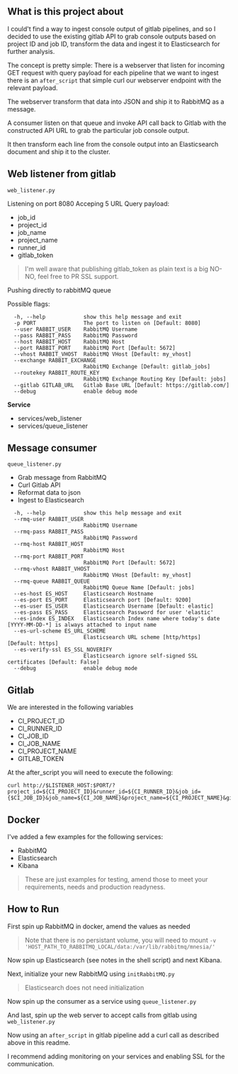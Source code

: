## What is this project about

I could't find a way to ingest console output of gitlab pipelines,
and so I decided to use the existing gitlab API to grab console outputs
based on project ID and job ID, transform the data and ingest it to Elasticsearch
for further analysis.

The concept is pretty simple:
There is a webserver that listen for incoming GET request with query payload
for each pipeline that we want to ingest there is an `after_script` that simple curl
our webserver endpoint with the relevant payload.

The webserver transform that data into JSON and ship it to RabbitMQ as a message.

A consumer listen on that queue and invoke API call back to Gitlab with the constructed
API URL to grab the particular job console output.

It then transform each line from the console output into an Elasticsearch document and ship it to the cluster.


## Web listener from gitlab
`web_listener.py`

Listening on port 8080
Acceping 5 URL Query payload:

- job_id
- project_id
- job_name
- project_name
- runner_id
- gitlab_token

> I'm well aware that publishing gitlab_token as plain text is a big NO-NO, feel free to PR SSL support.

Pushing directly to rabbitMQ queue

Possible flags:
```
  -h, --help            show this help message and exit
  -p PORT               The port to listen on [Default: 8080]
  --user RABBIT_USER    RabbitMQ Username
  --pass RABBIT_PASS    RabbitMQ Password
  --host RABBIT_HOST    RabbitMQ Host
  --port RABBIT_PORT    RabbitMQ Port [Default: 5672]
  --vhost RABBIT_VHOST  RabbitMQ VHost [Default: my_vhost]
  --exchange RABBIT_EXCHANGE
                        RabbitMQ Exchange [Default: gitlab_jobs]
  --routekey RABBIT_ROUTE_KEY
                        RabbitMQ Exchange Routing Key [Default: jobs]
  --gitlab GITLAB_URL   Gitlab Base URL [Default: https://gitlab.com/]
  --debug               enable debug mode
```

**Service**

- services/web_listener
- services/queue_listener


## Message consumer
`queue_listener.py`

- Grab message from RabbitMQ
- Curl Gitlab API
- Reformat data to json
- Ingest to Elasticsearch

```
  -h, --help            show this help message and exit
  --rmq-user RABBIT_USER
                        RabbitMQ Username
  --rmq-pass RABBIT_PASS
                        RabbitMQ Password
  --rmq-host RABBIT_HOST
                        RabbitMQ Host
  --rmq-port RABBIT_PORT
                        RabbitMQ Port [Default: 5672]
  --rmq-vhost RABBIT_VHOST
                        RabbitMQ VHost [Default: my_vhost]
  --rmq-queue RABBIT_QUEUE
                        RabbitMQ Queue Name [Default: jobs]
  --es-host ES_HOST     Elasticsearch Hostname
  --es-port ES_PORT     Elasticsearch port [Default: 9200]
  --es-user ES_USER     Elasticsearch Username [Default: elastic]
  --es-pass ES_PASS     Elasticsearch Password for user 'elastic'
  --es-index ES_INDEX   Elasticsearch Index name where today's date [YYYY-MM-DD-*] is always attached to input name
  --es-url-scheme ES_URL_SCHEME
                        Elasticsearch URL scheme [http/https] [Default: https]
  --es-verify-ssl ES_SSL_NOVERIFY
                        Elasticsearch ignore self-signed SSL certificates [Default: False]
  --debug               enable debug mode
```


## Gitlab

We are interested in the following variables
- CI_PROJECT_ID
- CI_RUNNER_ID
- CI_JOB_ID
- CI_JOB_NAME
- CI_PROJECT_NAME
- GITLAB_TOKEN

At the after_script you will need to execute the following:
```
curl http://$LISTENER_HOST:$PORT/?project_id=${CI_PROJECT_ID}&runner_id=${CI_RUNNER_ID}&job_id={$CI_JOB_ID}&job_name=${CI_JOB_NAME}&project_name=${CI_PROJECT_NAME}&gitlab_token=${GITLAB_TOKEN}
```


## Docker

I've added a few examples for the following services:
- RabbitMQ
- Elasticsearch
- Kibana

> These are just examples for testing, amend those to meet your requirements, needs and production readyness.

## How to Run

First spin up RabbitMQ in docker, amend the values as needed
> Note that there is no persistant volume, you will need to mount `-v 'HOST_PATH_TO_RABBITMQ_LOCAL/data:/var/lib/rabbitmq/mnesia/'`

Now spin up Elasticsearch (see notes in the shell script) and next Kibana.

Next, initialize your new RabbitMQ using `initRabbitMQ.py`
> Elasticsearch does not need initialization

Now spin up the consumer as a service using `queue_listener.py`

And last, spin up the web server to accept calls from gitlab using `web_listener.py`

Now using an `after_script` in gitlab pipeline add a curl call as described above in this readme.

I recommend adding monitoring on your services and enabling SSL for the communication.
